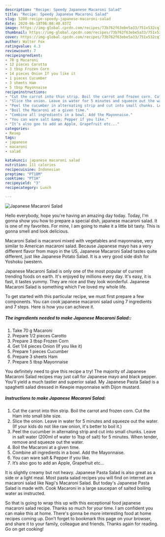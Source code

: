 ```yaml
---
description: "Recipe: Speedy Japanese Macaroni Salad"
title: "Recipe: Speedy Japanese Macaroni Salad"
slug: 5280-recipe-speedy-japanese-macaroni-salad
date: 2020-06-18T06:08:40.837Z
image: https://img-global.cpcdn.com/recipes/73b762f63ebe5a33/751x532cq70/japanese-macaroni-salad-recipe-main-photo.jpg
thumbnail: https://img-global.cpcdn.com/recipes/73b762f63ebe5a33/751x532cq70/japanese-macaroni-salad-recipe-main-photo.jpg
cover: https://img-global.cpcdn.com/recipes/73b762f63ebe5a33/751x532cq70/japanese-macaroni-salad-recipe-main-photo.jpg
author: Walter Fox
ratingvalue: 4.3
reviewcount: 7
recipeingredient:
- 70 g Macaroni
- 12 pieces Carotto
- 3 tbsp Frozen Corn
- 14 pieces Onion If you like it
- 1 pieces Cucumber
- 3 sheets Ham
- 5 tbsp Mayonnaise
recipeinstructions:
- "Cut the carrot into thin strip. Boil the carrot and frozen corn. Cut the Ham into small bite size."
- "Slice the onion. Leave in water for 5 minutes and squeeze out the water. (If your kids do not like raw onion, it&#39;s better to boil it.)"
- "Peel the cucumber in alternating strip and cut into small chunks. Leave in salt water (200ml of water to 1tsp of salt) for 5 minutes. When tender, remove and squeeze out the water."
- "Boil the Macaroni at a given time."
- "Combine all ingredients in a bowl. Add the Mayonnaise."
- "You can ware salt &amp; Pepper if you like."
- "It’s also goo to add an Apple, Grapefruit etc..."
categories:
- Resep
tags:
- japanese
- macaroni
- salad

katakunci: japanese macaroni salad
nutrition: 111 calories
recipecuisine: Indonesian
preptime: "PT18M"
cooktime: "PT1H"
recipeyield: "3"
recipecategory: Lunch

---
```



![Japanese Macaroni Salad](https://img-global.cpcdn.com/recipes/73b762f63ebe5a33/751x532cq70/japanese-macaroni-salad-recipe-main-photo.jpg)

Hello everybody, hope you're having an amazing day today. Today, I'm gonna show you how to prepare a special dish, japanese macaroni salad. It is one of my favorites. For mine, I am going to make it a little bit tasty. This is gonna smell and look delicious.

Macaroni Salad is macaroni mixed with vegetables and mayonnaise, very similar to American macaroni salad. Because Japanese mayo has a very different flavor from mayo in the US, Japanese Macaroni Salad tastes quite different, just like Japanese Potato Salad. It is a very good side dish for Yoshoku (western.

Japanese Macaroni Salad is only one of the most popular of current trending foods on earth. It's enjoyed by millions every day. It's easy, it is fast, it tastes yummy. They are nice and they look wonderful. Japanese Macaroni Salad is something which I've loved my whole life.


To get started with this particular recipe, we must first prepare a few components. You can cook japanese macaroni salad using 7 ingredients and 7 steps. Here is how you can achieve it.

##### The ingredients needed to make Japanese Macaroni Salad::

1. Take 70 g Macaroni
1. Prepare 1/2 pieces Carotto
1. Prepare 3 tbsp Frozen Corn
1. Get 1/4 pieces Onion (If you like it)
1. Prepare 1 pieces Cucumber
1. Prepare 3 sheets Ham
1. Prepare 5 tbsp Mayonnaise


You definitely need to give this recipe a try! The majority of Japanese Macaroni Salad recipes may just call for Japanese mayo and black pepper. You&#39;ll yield a much tastier and superior salad. My Japanese Pasta Salad is a spaghetti salad dressed in Kewpie mayonnaise with Dijon mustard. 

##### Instructions to make Japanese Macaroni Salad:

1. Cut the carrot into thin strip. Boil the carrot and frozen corn. Cut the Ham into small bite size.
1. Slice the onion. Leave in water for 5 minutes and squeeze out the water. (If your kids do not like raw onion, it&#39;s better to boil it.)
1. Peel the cucumber in alternating strip and cut into small chunks. Leave in salt water (200ml of water to 1tsp of salt) for 5 minutes. When tender, remove and squeeze out the water.
1. Boil the Macaroni at a given time.
1. Combine all ingredients in a bowl. Add the Mayonnaise.
1. You can ware salt &amp; Pepper if you like.
1. It’s also goo to add an Apple, Grapefruit etc...


It is slightly creamy but not heavy. Japanese Pasta Salad is also great as a side or a light meal. Most pasta salad recipes you will find on internet are macaroni salad like Nagi&#39;s Macaroni Salad. But today&#39;s Japanese Pasta Salad is made with. Cook Macaroni in a large saucepan of salted boiling water as instructed. 

So that is going to wrap this up with this exceptional food japanese macaroni salad recipe. Thanks so much for your time. I am confident you can make this at home. There's gonna be more interesting food at home recipes coming up. Don't forget to bookmark this page on your browser, and share it to your family, colleague and friends. Thanks again for reading. Go on get cooking!

